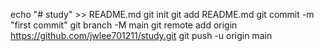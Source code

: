 echo "# study" >> README.md
git init
git add README.md
git commit -m "first commit"
git branch -M main
git remote add origin https://github.com/jwlee701211/study.git
git push -u origin main
